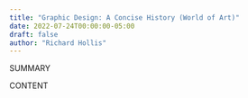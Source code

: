 ```yaml
---
title: "Graphic Design: A Concise History (World of Art)"
date: 2022-07-24T00:00:00-05:00
draft: false
author: "Richard Hollis"
---
```


SUMMARY

<!--more-->

CONTENT